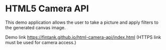 # HTML5 Camera API

This demo application allows the user to take a picture and apply filters to the generated canvas image.

Demo link https://fintank.github.io/html-camera-api/index.html (HTTPS link must be used for camera access.)
